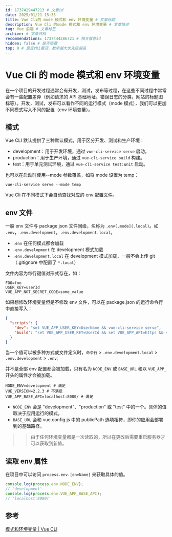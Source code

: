```yaml
---
id: 1737429447213 # 文章id
date: 2025/01/21 15:35
title: Vue Cli的 mode 模式和 env 环境变量 # 文章标题
description: Vue Cli 的mode 模式和 env 环境变量 # 文章描述
tag: Vue 前端 # 文章标签
archive: # 文章归档
recommendations: 1737444286721 # 相关推荐id
hidden: false # 是否隐藏
top: 0 # 是否zhi置顶，数字越大优先级越高
---
```


# Vue Cli 的 mode 模式和 env 环境变量

在一个项目的开发过程通常会有开发，测试，发布等过程，在这些不同过程中常常会有一些配置差异（例如请求的 API 基础地址，错误日志的分类，网站的标题图标等）。开发，测试，发布可以看作不同的运行模式（mode 模式），我们可以更加不同模式写入不同的配置（env 环境变量）。

## 模式

Vue CLI 默认提供了三种默认模式，用于区分开发、测试和生产环境：

- development：用于开发环境，通过 `vue-cli-service serve` 启动。
- production：用于生产环境，通过 `vue-cli-service build` 构建。
- test：用于单元测试环境，通过 `vue-cli-service test:unit` 启动。

也可以在启动时使用--mode 参数覆盖，如将 mode 设置为 temp：

```shell title=hidden
vue-cli-service serve --mode temp
```

Vue Cli 在不同模式下会自动查找对应的 env 配置文件。

## env 文件

一般 env 文件与 package.json 文件同级，名称为 `.env[.mode](.local)`。如 `.env`，`.env.development`，`.env.development.local`。

- `.env` 在任何模式都会加载
- `.env.development` 在 development 模式加载
- `.env.development.local` 在 development 模式加载，一般不会上传 git（.gitignore 中配置了 `*.local`）

文件内容为每行键值对形式存在，如：

```shell title=".env.development"
FOO=foo
USER_KEY=userId
VUE_APP_NOT_SECRET_CODE=some_value
```

如果想修改环境变量但是不修改 env 文件，可以在 package.json 的运行命令行中直接写入：

```json title="package.json"
{
  "scripts": {
    "dev": "set VUE_APP_USER_KEY=UserName && vue-cli-service serve",
    "build": "set VUE_APP_USER_KEY=UserId && set VUE_APP_API=https && vue-cli-service build"
  }
}
```

当一个值可以被多种方式或文件定义时，`命令行` > `.env.development.local` > `.env.development` > `.env`;

并不是全部 env 配置都会被加载，只有名为 `NODE_ENV` 或 `BASE_URL` 和以 `VUE_APP_` 开头的属性才会被加载。

```shell title='.env'
NODE_ENV=development # 满足
VUE_VERSION=2.2.3 # 不满足
VUE_APP_BASE_API=localhost:8080/ # 满足
```

- `NODE_ENV` 会是 "development"、"production" 或 "test" 中的一个。具体的值取决于应用运行的模式。
- `BASE_URL` 会和 vue.config.js 中的 publicPath 选项相符，即你的应用会部署到的基础路径。

> > 由于任何环境变量都是一次读取的，所以在更改后需要重启服务器才可以获取到新值。

## 读取 env 属性

在项目中可以访问 `process.env.[envName]` 来获取具体的值。

```js
console.log(process.env.NODE_ENV);
// 'development'
console.log(process.env.VUE_APP_BASE_API);
// 'localhost:8080/'
```

## 参考

[模式和环境变量 | Vue CLI](https://cli.vuejs.org/zh/guide/mode-and-env.html)
